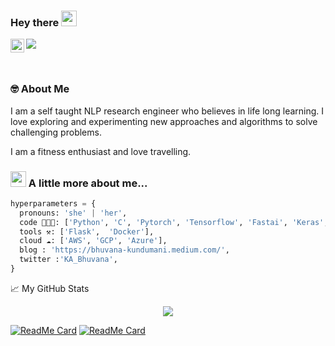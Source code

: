 ### Hey there <img src="https://media.giphy.com/media/hvRJCLFzcasrR4ia7z/giphy.gif" width="25px">


<a href="https://www.linkedin.com/in/bhuvana-kundumani-71694366/">
  <img align="left" alt="Bhuvana's LinkedIN" width="22px" src="https://raw.githubusercontent.com/peterthehan/peterthehan/master/assets/linkedin.svg" />
</a>

![](https://visitor-badge.glitch.me/badge?page_id=bhuvana-kundumani-71694366.bhuvana-kundumani-71694366)

<br />


### 🤓 About Me
  <p>
  I am a self taught NLP research engineer who believes in life long learning. I love exploring and experimenting new approaches and algorithms to solve challenging problems.

  I am a fitness enthusiast and love travelling.
  </p>
  
### <img src="https://media.giphy.com/media/VgCDAzcKvsR6OM0uWg/giphy.gif" width="25"> A little more about me...  

```python
hyperparameters = {
  pronouns: 'she' | 'her',
  code 👨🏼‍💻: ['Python', 'C', 'Pytorch', 'Tensorflow', 'Fastai', 'Keras', 'Postgres', 'Mysql', 'MongoDB'],
  tools ⚒: ['Flask',  'Docker'],
  cloud ☁️: ['AWS', 'GCP', 'Azure'],
  blog : 'https://bhuvana-kundumani.medium.com/',
  twitter :'KA_Bhuvana',
}
```

📈 My GitHub Stats

<p align="center"> <img src="https://github-readme-stats.vercel.app/api?username=bhuvanakundumani&show_icons=true&theme=gotham" ,alt="bhuvanakundumani" />

  
  
  
 [![ReadMe Card](https://github-readme-stats.vercel.app/api/pin/?username=bhuvanakundumani&repo=spellchecker)](https://github.com/bhuvanakundumani/spellchecker) [![ReadMe Card](https://github-readme-stats.vercel.app/api/pin/?username=bhuvanakundumani&repo=BERT-NER-TF2)](https://github.com/bhuvanakundumani/BERT-NER-TF2)


